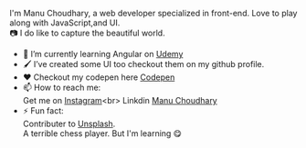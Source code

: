
I'm Manu Choudhary, a web developer specialized in front-end. Love to play along with JavaScript,and UI.<br> 
📷 I do like to capture the beautiful world. 
<br>
- 🌱 I’m currently learning Angular on [Udemy](https://https://www.udemy.com/) <br>
- 🖌️ I’ve created some UI too checkout them on my github profile. <br>
- ❤️ Checkout my codepen here [Codepen](https://codepen.io/ManuChoudhary)<br>
- 📫 How to reach me: <br>
      Get me on [Instagram](https://instagram.com/_manuchoudhary_)<br>
      Linkdin [Manu Choudhary](https://www.linkedin.com/in/manu-choudhary/)<br>
- ⚡ Fun fact: <br>
      Contributer to [Unsplash](https://unsplash.com/@manuchoudhary). <br>
      A terrible chess player. But I'm learning 😋
      
